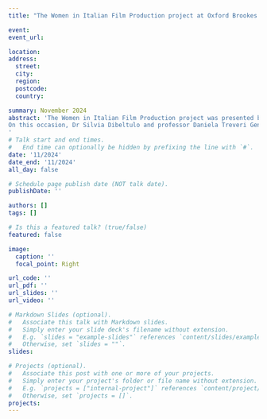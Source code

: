 ```yaml
---
title: "The Women in Italian Film Production project at Oxford Brookes University's EDIN Hub" 

event: 
event_url: 

location: 
address:
  street: 
  city:
  region: 
  postcode: 
  country: 

summary: November 2024
abstract: 'The Women in Italian Film Production project was presented by the team at the EDIN Hub event on November 21st, 2024. The event was part of a series organised by Oxford Brookes Univeristy’s Equality Diversity and Inclusion Research Network.
On this occasion, Dr Silvia Dibeltulo and professor Daniela Treveri Gennari discussed aspects of the research that highlight the challenges and complexities inherent in a project that adopts a feminist historiographical approach. After providing an overview of the project, Silvia and Daniela reflected on methodological questions in relation to the process of doing feminist film history through the archive and through oral history. They focussed on the example of collaborative work to explore how this issue is featured across archival documents and women’s stories. 
'
# Talk start and end times.
#   End time can optionally be hidden by prefixing the line with `#`.
date: '11/2024'
date_end: '11/2024'
all_day: false

# Schedule page publish date (NOT talk date).
publishDate: ''

authors: []
tags: []

# Is this a featured talk? (true/false)
featured: false

image:
  caption: ''
  focal_point: Right

url_code: ''
url_pdf: ''
url_slides: ''
url_video: ''

# Markdown Slides (optional).
#   Associate this talk with Markdown slides.
#   Simply enter your slide deck's filename without extension.
#   E.g. `slides = "example-slides"` references `content/slides/example-slides.md`.
#   Otherwise, set `slides = ""`.
slides:

# Projects (optional).
#   Associate this post with one or more of your projects.
#   Simply enter your project's folder or file name without extension.
#   E.g. `projects = ["internal-project"]` references `content/project/deep-learning/index.md`.
#   Otherwise, set `projects = []`.
projects:
---
```

